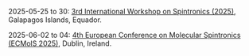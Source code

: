 2025-05-25 to 30: [3rd International Workshop on Spintronics (2025)](https://usfq.edu.ec/en/events/international-workshop-spintronics "This workshop explores spintronics, focusing on spin transport, magnetic nanostructures, and spin-based devices. Topics include spin-orbitronics, magnonics, and applications in quantum computing and data storage, emphasizing experimental and theoretical developments in spintronic technologies."), Galapagos Islands, Equador.

2025-06-02 to 04: [4th European Conference on Molecular Spintronics (ECMolS 2025)](https://tcd.ie/physics/conferences/ecmols-2025/ "ECMolS 2025 focuses on molecular spintronics, covering spin transport in organic molecules, molecular magnets, and hybrid interfaces. Topics include spin-polarized currents, quantum coherence, and applications in spintronic devices, emphasizing molecular-scale spin manipulation and design."), Dublin, Ireland.


